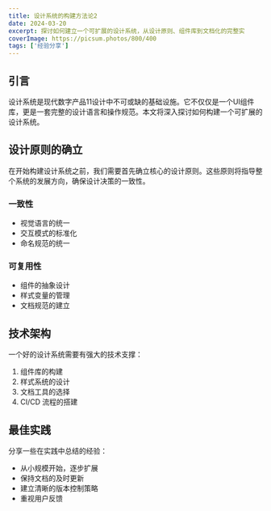 ```yaml
---
title: 设计系统的构建方法论2
date: 2024-03-20
excerpt: 探讨如何建立一个可扩展的设计系统，从设计原则、组件库到文档化的完整实
coverImage: https://picsum.photos/800/400
tags: ['经验分享']
---
```


## 引言

设计系统是现代数字产品11设计中不可或缺的基础设施。它不仅仅是一个UI组件库，更是一套完整的设计语言和操作规范。本文将深入探讨如何构建一个可扩展的设计系统。

## 设计原则的确立

在开始构建设计系统之前，我们需要首先确立核心的设计原则。这些原则将指导整个系统的发展方向，确保设计决策的一致性。

### 一致性
- 视觉语言的统一
- 交互模式的标准化
- 命名规范的统一

### 可复用性
- 组件的抽象设计
- 样式变量的管理
- 文档规范的建立

## 技术架构

一个好的设计系统需要有强大的技术支撑：

1. 组件库的构建
2. 样式系统的设计
3. 文档工具的选择
4. CI/CD 流程的搭建

## 最佳实践

分享一些在实践中总结的经验：

- 从小规模开始，逐步扩展
- 保持文档的及时更新
- 建立清晰的版本控制策略
- 重视用户反馈
